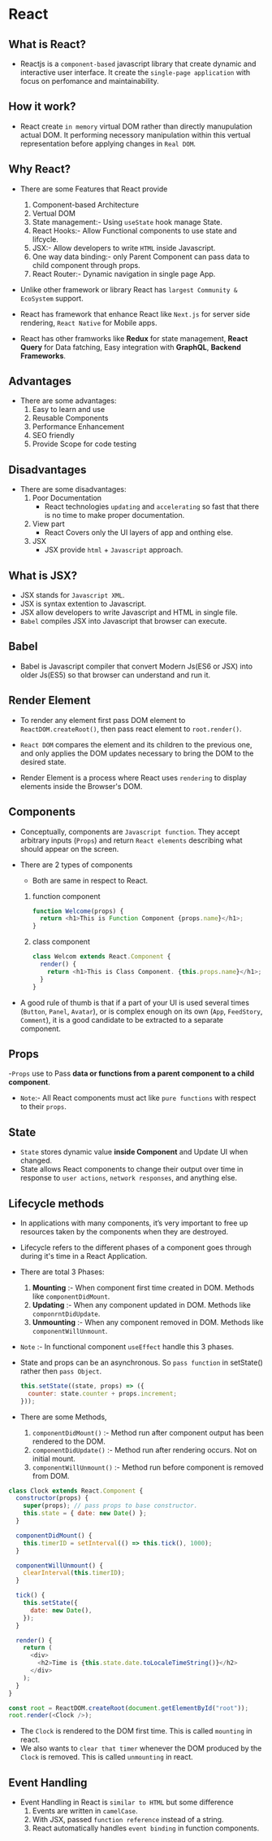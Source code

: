 # React

## What is React?

- Reactjs is a `component-based` javascript library that create dynamic and interactive user interface. It create the `single-page application` with focus on perfomance and maintainability.

## How it work?

- React create `in memory` virtual DOM rather than directly manupulation actual DOM. It performing necessory manipulation within this vertual representation before applying changes in `Real DOM`.

## Why React?

- There are some Features that React provide
  1. Component-based Architecture
  2. Vertual DOM
  3. State management:- Using `useState` hook manage State.
  4. React Hooks:- Allow Functional components to use state and lifcycle.
  5. JSX:- Allow developers to write `HTML` inside Javascript.
  6. One way data binding:- only Parent Component can pass data to child component through props.
  7. React Router:- Dynamic navigation in single page App.

- Unlike other framework or library React has `largest Community & EcoSystem` support.
- React has framework that enhance React like `Next.js` for server side rendering, `React Native` for Mobile apps.
- React has other framworks like **Redux** for state management, **React Query** for Data fatching, Easy integration with **GraphQL**, **Backend Frameworks**.

## Advantages

- There are some advantages:
  1. Easy to learn and use
  2. Reusable Components
  3. Performance Enhancement
  4. SEO friendly
  5. Provide Scope for code testing

## Disadvantages

- There are some disadvantages:
  1. Poor Documentation
     - React technologies `updating` and `accelerating` so fast that there is no time to make proper documentation.
  2. View part
     - React Covers only the UI layers of app and onthing else.
  3. JSX
     - JSX provide `html` + `Javascript` approach.

## What is JSX?

- JSX stands for `Javascript XML`.
- JSX is syntax extention to Javascript.
- JSX allow developers to write Javascript and HTML in single file.
- `Babel` compiles JSX into Javascript that browser can execute.

## Babel

- Babel is Javascript compiler that convert Modern Js(ES6 or JSX) into older Js(ES5) so that browser can understand and run it.

## Render Element

- To render any element first pass DOM element to `ReactDOM.createRoot()`, then pass react element to `root.render()`.

- `React DOM` compares the element and its children to the previous one, and only applies the DOM updates necessary to bring the DOM to the desired state.

- Render Element is a process where React uses `rendering` to display elements inside the Browser's DOM.

## Components

- Conceptually, components are `Javascript function`. They accept arbitrary inputs (`Props`) and return `React elements` describing what should appear on the screen.

- There are 2 types of components

  - Both are same in respect to React.

  1. function component

     ```js
     function Welcome(props) {
       return <h1>This is Function Component {props.name}</h1>;
     }
     ```

  2. class component

     ```js
     class Welcom extends React.Component {
       render() {
         return <h1>This is Class Component. {this.props.name}</h1>;
       }
     }
     ```

- A good rule of thumb is that if a part of your UI is used several times (`Button`, `Panel`, `Avatar`), or is complex enough on its own (`App`, `FeedStory`, `Comment`), it is a good candidate to be extracted to a separate component.

## Props
-`Props` use to Pass **data or functions from a parent component to a child component**.

- `Note`:- All React components must act like `pure functions` with respect to their `props`.


## State

- `State` stores dynamic value **inside Component** and Update UI when changed.
- State allows React components to change their output over time in response to `user actions`, `network responses`, and anything else.

## Lifecycle methods

- In applications with many components, it’s very important to free up resources taken by the components when they are destroyed.

- Lifecycle refers to the different phases of a component goes through during it's time in a React Application.

- There are total 3 Phases:

  1. **Mounting** :- When component first time created in DOM. Methods like `componentDidMount`.
  2. **Updating** :- When any component updated in DOM. Methods like `componrntDidUpdate`.
  3. **Unmounting** :- When any component removed in DOM. Methods like `componentWillUnmount`.

- `Note` :- In functional component `useEffect` handle this 3 phases.

- State and props can be an asynchronous. So `pass function` in setState() rather then `pass Object`.

  ```js
  this.setState((state, props) => ({
    counter: state.counter + props.increment;
  }));
  ```

- There are some Methods,
  1. `componentDidMount()` :- Method run after component output has been rendered to the DOM.
  2. `componentDidUpdate()` :- Method run after rendering occurs. Not on initial mount.
  3. `componentWillUnmount()` :- Method run before component is removed from DOM.

```js
class Clock extends React.Component {
  constructor(props) {
    super(props); // pass props to base constructor.
    this.state = { date: new Date() };
  }

  componentDidMount() {
    this.timerID = setInterval(() => this.tick(), 1000);
  }

  componentWillUnmount() {
    clearInterval(this.timerID);
  }

  tick() {
    this.setState({
      date: new Date(),
    });
  }

  render() {
    return (
      <div>
        <h2>Time is {this.state.date.toLocaleTimeString()}</h2>
      </div>
    );
  }
}

const root = ReactDOM.createRoot(document.getElementById("root"));
root.render(<Clock />);
```

- The `Clock` is rendered to the DOM first time. This is called `mounting` in react.
- We also wants to `clear that timer` whenever the DOM produced by the `Clock` is removed. This is called `unmounting` in react.

## Event Handling

- Event Handling in React is `similar to HTML` but some difference
  1. Events are written in `camelCase`.
  2. With JSX, passed `function reference` instead of a string.
  3. React automatically handles `event binding` in function components.
